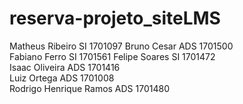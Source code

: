 # reserva-projeto_siteLMS

Matheus Ribeiro SI 1701097
Bruno Cesar    ADS  1701500    
Fabiano Ferro  SI 1701561
Felipe Soares  SI 1701472       
Isaac Oliveira ADS  1701416     
Luiz Ortega    ADS  1701008        
Rodrigo Henrique Ramos  ADS 1701480               
